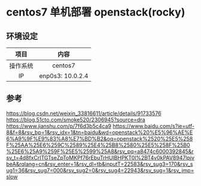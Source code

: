 # centos7 单机部署 openstack(rocky)

## 环境设定

项目 | 内容
:-: | :-:
操作系统 | centos7
IP | enp0s3: 10.0.2.4


## 参考

https://blog.csdn.net/weixin_33816611/article/details/91733576
https://blog.51cto.com/smoke520/2306945?source=dra
https://www.jianshu.com/p/7f6d3b5c4ca9
https://www.baidu.com/s?ie=utf-8&f=8&rsv_bp=1&rsv_idx=1&tn=baidu&wd=openstack%20%E5%96%AE%E6%A9%9F%E9%83%A8%E7%BD%B2&oq=openstack%2520%25E5%258F%25AA%25E6%259C%2589%25E4%25B8%2580%25E5%258F%25B0%25E6%25A9%259F%25E5%2599%25A8&rsv_pq=a8474c6000392845&rsv_t=4d8fxCrITGTseZpToMKPf76rEbuTrHUlBHPKT0l%2BT4v0kPAV8947lpjvbeA&rqlang=cn&rsv_enter=1&rsv_dl=tb&inputT=22583&rsv_sug3=170&rsv_sug1=36&rsv_sug7=000&rsv_sug2=0&rsv_sug4=22943&rsv_sug=1&rsv_jmp=slow
